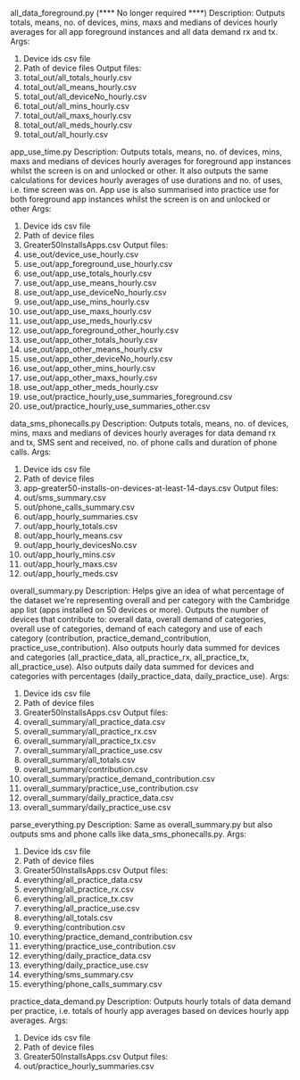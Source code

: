all_data_foreground.py (**** No longer required ****)
Description:
Outputs totals, means, no. of devices, mins, maxs and medians of devices hourly averages for all app foreground instances and all data demand rx and tx.
Args:
1. Device ids csv file
2. Path of device files
Output files:
1. total_out/all_totals_hourly.csv
2. total_out/all_means_hourly.csv
3. total_out/all_deviceNo_hourly.csv
4. total_out/all_mins_hourly.csv
5. total_out/all_maxs_hourly.csv
6. total_out/all_meds_hourly.csv
7. total_out/all_hourly.csv


app_use_time.py
Description:
Outputs totals, means, no. of devices, mins, maxs and medians of devices hourly averages for foreground app instances whilst the screen is on and unlocked or other. It also outputs the same calculations for devices hourly averages of use durations and no. of uses, i.e. time screen was on. App use is also summarised into practice use for both foreground app instances whilst the screen is on and unlocked or other
Args:
1. Device ids csv file
2. Path of device files
3. Greater50InstallsApps.csv
Output files:
1. use_out/device_use_hourly.csv
2. use_out/app_foreground_use_hourly.csv
3. use_out/app_use_totals_hourly.csv
4. use_out/app_use_means_hourly.csv
5. use_out/app_use_deviceNo_hourly.csv
6. use_out/app_use_mins_hourly.csv
7. use_out/app_use_maxs_hourly.csv
8. use_out/app_use_meds_hourly.csv
9. use_out/app_foreground_other_hourly.csv
10. use_out/app_other_totals_hourly.csv
11. use_out/app_other_means_hourly.csv
12. use_out/app_other_deviceNo_hourly.csv
13. use_out/app_other_mins_hourly.csv
14. use_out/app_other_maxs_hourly.csv
15. use_out/app_other_meds_hourly.csv
16. use_out/practice_hourly_use_summaries_foreground.csv
17. use_out/practice_hourly_use_summaries_other.csv


data_sms_phonecalls.py
Description:
Outputs totals, means, no. of devices, mins, maxs and medians of devices hourly averages for data demand rx and tx, SMS sent and received, no. of phone calls and duration of phone calls.
Args:
1. Device ids csv file
2. Path of device files
3. app-greater50-installs-on-devices-at-least-14-days.csv
Output files:
1. out/sms_summary.csv
2. out/phone_calls_summary.csv
3. out/app_hourly_summaries.csv
4. out/app_hourly_totals.csv
5. out/app_hourly_means.csv
6. out/app_hourly_devicesNo.csv
7. out/app_hourly_mins.csv
8. out/app_hourly_maxs.csv
9. out/app_hourly_meds.csv


overall_summary.py
Description:
Helps give an idea of what percentage of the dataset we're representing overall and per category with the Cambridge app list (apps installed on 50 devices or more).
Outputs the number of devices that contribute to: overall data, overall demand of categories, overall use of categories, demand of each category and use of each category (contribution, practice_demand_contribution, practice_use_contribution).
Also outputs hourly data summed for devices and categories (all_practice_data, all_practice_rx, all_practice_tx, all_practice_use).
Also outputs daily data summed for devices and categories with percentages (daily_practice_data, daily_practice_use).
Args:
1. Device ids csv file
2. Path of device files
3. Greater50InstallsApps.csv
Output files:
1. overall_summary/all_practice_data.csv
2. overall_summary/all_practice_rx.csv
3. overall_summary/all_practice_tx.csv
4. overall_summary/all_practice_use.csv
5. overall_summary/all_totals.csv
6. overall_summary/contribution.csv
7. overall_summary/practice_demand_contribution.csv
8. overall_summary/practice_use_contribution.csv
9. overall_summary/daily_practice_data.csv
10. overall_summary/daily_practice_use.csv

parse_everything.py
Description:
Same as overall_summary.py but also outputs sms and phone calls like data_sms_phonecalls.py.
Args:
1. Device ids csv file
2. Path of device files
3. Greater50InstallsApps.csv
Output files:
1. everything/all_practice_data.csv
2. everything/all_practice_rx.csv
3. everything/all_practice_tx.csv
4. everything/all_practice_use.csv
5. everything/all_totals.csv
6. everything/contribution.csv
7. everything/practice_demand_contribution.csv
8. everything/practice_use_contribution.csv
9. everything/daily_practice_data.csv
10. everything/daily_practice_use.csv
11. everything/sms_summary.csv
12. everything/phone_calls_summary.csv

practice_data_demand.py
Description:
Outputs hourly totals of data demand per practice, i.e. totals of hourly app averages based on devices hourly app averages.
Args:
1. Device ids csv file
2. Path of device files
3. Greater50InstallsApps.csv
Output files:
1. out/practice_hourly_summaries.csv
